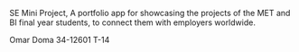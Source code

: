 SE Mini Project, A portfolio app for showcasing the projects of the MET and BI final year students, to connect them with employers worldwide.

Omar Doma
34-12601
T-14